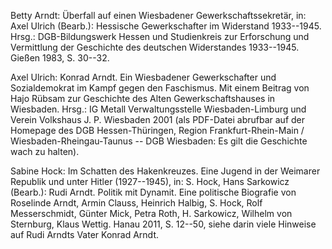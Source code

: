 Betty Arndt: Überfall auf einen Wiesbadener Gewerkschaftssekretär, in:
Axel Ulrich (Bearb.): Hessische Gewerkschafter im Widerstand 1933--1945.
Hrsg.: DGB-Bildungswerk Hessen und Studienkreis zur Erforschung und
Vermittlung der Geschichte des deutschen Widerstandes 1933--1945. Gießen
1983, S. 30--32.

Axel Ulrich: Konrad Arndt. Ein Wiesbadener Gewerkschafter und
Sozialdemokrat im Kampf gegen den Faschismus. Mit einem Beitrag von Hajo
Rübsam zur Geschichte des Alten Gewerkschaftshauses in Wiesbaden. Hrsg.:
IG Metall Verwaltungsstelle Wiesbaden-Limburg und Verein Volkshaus J. P.
Wiesbaden 2001 (als PDF-Datei abrufbar auf der Homepage des DGB
Hessen-Thüringen, Region Frankfurt-Rhein-Main /
Wiesbaden-Rheingau-Taunus -- DGB Wiesbaden: Es gilt die Geschichte wach
zu halten).

Sabine Hock: Im Schatten des Hakenkreuzes. Eine Jugend in der Weimarer
Republik und unter Hitler (1927--1945), in: S. Hock, Hans Sarkowicz
(Bearb.): Rudi Arndt. Politik mit Dynamit. Eine politische Biografie von
Roselinde Arndt, Armin Clauss, Heinrich Halbig, S. Hock, Rolf
Messerschmidt, Günter Mick, Petra Roth, H. Sarkowicz, Wilhelm von
Sternburg, Klaus Wettig. Hanau 2011, S. 12--50, siehe darin viele
Hinweise auf Rudi Arndts Vater Konrad Arndt.
